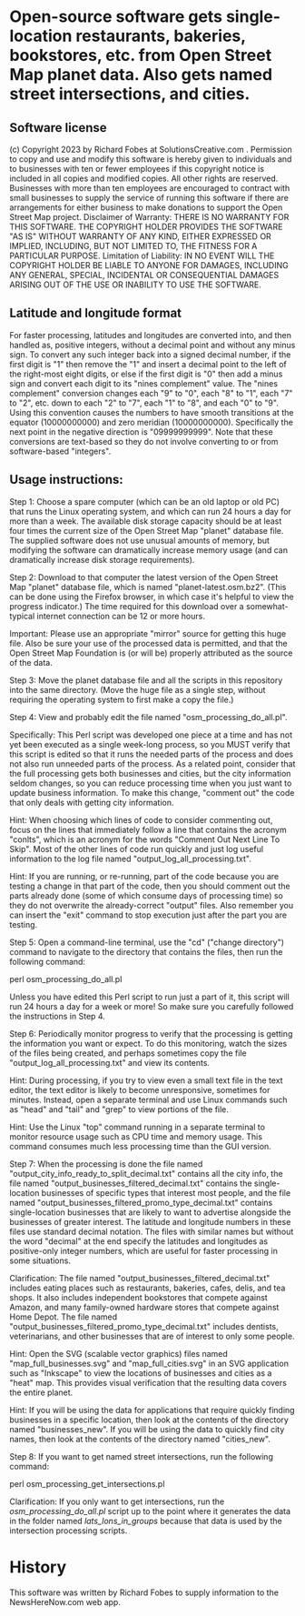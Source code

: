 Open-source software gets single-location restaurants, bakeries, bookstores, etc. from Open Street Map planet data.  Also gets named street intersections, and cities.
====================

Software license
----------------

(c) Copyright 2023 by Richard Fobes at SolutionsCreative.com .  Permission to copy and use and modify this software is hereby given to individuals and to businesses with ten or fewer employees if this copyright notice is included in all copies and modified copies.  All other rights are reserved.  Businesses with more than ten employees are encouraged to contract with small businesses to supply the service of running this software if there are arrangements for either business to make donations to support the Open Street Map project.
Disclaimer of Warranty:  THERE IS NO WARRANTY FOR THIS SOFTWARE. THE COPYRIGHT HOLDER PROVIDES THE SOFTWARE "AS IS" WITHOUT WARRANTY OF ANY KIND, EITHER EXPRESSED OR IMPLIED, INCLUDING, BUT NOT LIMITED TO, THE FITNESS FOR A PARTICULAR PURPOSE.  Limitation of Liability:  IN NO EVENT WILL THE COPYRIGHT HOLDER BE LIABLE TO ANYONE FOR DAMAGES, INCLUDING ANY GENERAL, SPECIAL, INCIDENTAL OR CONSEQUENTIAL DAMAGES ARISING OUT OF THE USE OR INABILITY TO USE THE SOFTWARE.

Latitude and longitude format
-------------

For faster processing, latitudes and longitudes are converted into, and then handled as, positive integers, without a decimal point and without any minus sign.  To convert any such integer back into a signed decimal number, if the first digit is "1" then remove the "1" and insert a decimal point to the left of the right-most eight digits, or else if the first digit is "0" then add a minus sign and convert each digit to its "nines complement" value.  The "nines complement" conversion changes each "9" to "0", each "8" to "1", each "7" to "2", etc. down to each "2" to "7", each "1" to "8", and each "0" to "9".  Using this convention causes the numbers to have smooth transitions at the equator (10000000000) and zero meridian (10000000000).  Specifically the next point in the negative direction is "09999999999".  Note that these conversions are text-based so they do not involve converting to or from software-based "integers".

Usage instructions:
----------------

Step 1:  Choose a spare computer (which can be an old laptop or old PC) that runs the Linux operating system, and which can run 24 hours a day for more than a week.  The available disk storage capacity should be at least four times the current size of the Open Street Map "planet" database file.  The supplied software does not use unusual amounts of memory, but modifying the software can dramatically increase memory usage (and can dramatically increase disk storage requirements).

Step 2:  Download to that computer the latest version of the Open Street Map "planet" database file, which is named "planet-latest.osm.bz2".  (This can be done using the Firefox browser, in which case it's helpful to view the progress indicator.)  The time required for this download over a somewhat-typical internet connection can be 12 or more hours.

Important:  Please use an appropriate "mirror" source for getting this huge file.  Also be sure your use of the processed data is permitted, and that the Open Street Map Foundation is (or will be) properly attributed as the source of the data.

Step 3:  Move the planet database file and all the scripts in this repository into the same directory.  (Move the huge file as a single step, without requiring the operating system to first make a copy the file.)

Step 4: View and probably edit the file named "osm_processing_do_all.pl".

Specifically:  This Perl script was developed one piece at a time and has not yet been executed as a single week-long process, so you MUST verify that this script is edited so that it runs the needed parts of the process and does not also run unneeded parts of the process.  As a related point, consider that the full processing gets both businesses and cities, but the city information seldom changes, so you can reduce processing time when you just want to update business information.  To make this change, "comment out" the code that only deals with getting city information.

Hint:  When choosing which lines of code to consider commenting out, focus on the lines that immediately follow a line that contains the acronym "conlts", which is an acronym for the words "Comment Out Next Line To Skip".  Most of the other lines of code run quickly and just log useful information to the log file named "output_log_all_processing.txt".

Hint:  If you are running, or re-running, part of the code because you are testing a change in that part of the code, then you should comment out the parts already done (some of which consume days of processing time) so they do not overwrite the already-correct "output" files.  Also remember you can insert the "exit" command to stop execution just after the part you are testing.

Step 5: Open a command-line terminal, use the "cd" ("change directory") command to navigate to the directory that contains the files, then run the following command:

perl osm_processing_do_all.pl

Unless you have edited this Perl script to run just a part of it, this script will run 24 hours a day for a week or more!  So make sure you carefully followed the instructions in Step 4.

Step 6: Periodically monitor progress to verify that the processing is getting the information you want or expect.  To do this monitoring, watch the sizes of the files being created, and perhaps sometimes copy the file "output_log_all_processing.txt" and view its contents.

Hint:  During processing, if you try to view even a small text file in the text editor, the text editor is likely to become unresponsive, sometimes for minutes.  Instead, open a separate terminal and use Linux commands such as "head" and "tail" and "grep" to view portions of the file.

Hint:  Use the Linux "top" command running in a separate terminal to monitor resource usage such as CPU time and memory usage.  This command consumes much less processing time than the GUI version.

Step 7:  When the processing is done the file named "output_city_info_ready_to_split_decimal.txt" contains all the city info, the file named "output_businesses_filtered_decimal.txt" contains the single-location businesses of specific types that interest most people, and the file named "output_businesses_filtered_promo_type_decimal.txt" contains single-location businesses that are likely to want to advertise alongside the businesses of greater interest.  The latitude and longitude numbers in these files use standard decimal notation.  The files with similar names but without the word "decimal" at the end specify the latitudes and longitudes as positive-only integer numbers, which are useful for faster processing in some situations.

Clarification:  The file named "output_businesses_filtered_decimal.txt" includes eating places such as restaurants, bakeries, cafes, delis, and tea shops.  It also includes independent bookstores that compete against Amazon, and many family-owned hardware stores that compete against Home Depot.  The file named "output_businesses_filtered_promo_type_decimal.txt" includes dentists, veterinarians, and other businesses that are of interest to only some people.

Hint:  Open the SVG (scalable vector graphics) files named "map_full_businesses.svg" and "map_full_cities.svg" in an SVG application such as "Inkscape" to view the locations of businesses and cities as a "heat" map.  This provides visual verification that the resulting data covers the entire planet.

Hint:  If you will be using the data for applications that require quickly finding businesses in a specific location, then look at the contents of the directory named "businesses_new".  If you will be using the data to quickly find city names, then look at the contents of the directory named "cities_new".

Step 8:  If you want to get named street intersections, run the following command:

perl osm_processing_get_intersections.pl

Clarification:  If you only want to get intersections, run the <i>osm_processing_do_all.pl</i> script up to the point where it generates the data in the folder named <i>lats_lons_in_groups</i> because that data is used by the intersection processing scripts.


History
=======

This software was written by Richard Fobes to supply information to the NewsHereNow.com web app.
